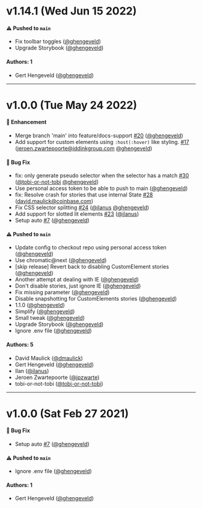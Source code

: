 # v1.14.1 (Wed Jun 15 2022)

#### ⚠️ Pushed to `main`

- Fix toolbar toggles ([@ghengeveld](https://github.com/ghengeveld))
- Upgrade Storybook ([@ghengeveld](https://github.com/ghengeveld))

#### Authors: 1

- Gert Hengeveld ([@ghengeveld](https://github.com/ghengeveld))

---

# v1.0.0 (Tue May 24 2022)

#### 🚀 Enhancement

- Merge branch 'main' into feature/docs-support [#20](https://github.com/chromaui/storybook-addon-pseudo-states/pull/20) ([@ghengeveld](https://github.com/ghengeveld))
- Add support for custom elements using `:host(:hover)` like styling. [#17](https://github.com/chromaui/storybook-addon-pseudo-states/pull/17) (jeroen.zwartepoorte@iddinkgroup.com [@ghengeveld](https://github.com/ghengeveld))

#### 🐛 Bug Fix

- fix: only generate pseudo selector when the selector has a match [#30](https://github.com/chromaui/storybook-addon-pseudo-states/pull/30) ([@tobi-or-not-tobi](https://github.com/tobi-or-not-tobi) [@ghengeveld](https://github.com/ghengeveld))
- Use personal access token to be able to push to main ([@ghengeveld](https://github.com/ghengeveld))
- fix: Resolve crash for stories that use internal State [#28](https://github.com/chromaui/storybook-addon-pseudo-states/pull/28) (david.maulick@coinbase.com)
- Fix CSS selector splitting [#24](https://github.com/chromaui/storybook-addon-pseudo-states/pull/24) ([@ilanus](https://github.com/ilanus) [@ghengeveld](https://github.com/ghengeveld))
- Add support for slotted lit elements [#23](https://github.com/chromaui/storybook-addon-pseudo-states/pull/23) ([@ilanus](https://github.com/ilanus))
- Setup auto [#7](https://github.com/chromaui/storybook-addon-pseudo-states/pull/7) ([@ghengeveld](https://github.com/ghengeveld))

#### ⚠️ Pushed to `main`

- Update config to checkout repo using personal access token ([@ghengeveld](https://github.com/ghengeveld))
- Use chromatic@next ([@ghengeveld](https://github.com/ghengeveld))
- [skip release] Revert back to disabling CustomElement stories ([@ghengeveld](https://github.com/ghengeveld))
- Another attempt at dealing with IE ([@ghengeveld](https://github.com/ghengeveld))
- Don't disable stories, just ignore IE ([@ghengeveld](https://github.com/ghengeveld))
- Fix missing parameter ([@ghengeveld](https://github.com/ghengeveld))
- Disable snapshotting for CustomElements stories ([@ghengeveld](https://github.com/ghengeveld))
- 1.1.0 ([@ghengeveld](https://github.com/ghengeveld))
- Simplify ([@ghengeveld](https://github.com/ghengeveld))
- Small tweak ([@ghengeveld](https://github.com/ghengeveld))
- Upgrade Storybook ([@ghengeveld](https://github.com/ghengeveld))
- Ignore .env file ([@ghengeveld](https://github.com/ghengeveld))

#### Authors: 5

- David Maulick ([@dmaulick](https://github.com/dmaulick))
- Gert Hengeveld ([@ghengeveld](https://github.com/ghengeveld))
- Ilan ([@ilanus](https://github.com/ilanus))
- Jeroen Zwartepoorte ([@jpzwarte](https://github.com/jpzwarte))
- tobi-or-not-tobi ([@tobi-or-not-tobi](https://github.com/tobi-or-not-tobi))

---

# v1.0.0 (Sat Feb 27 2021)

#### 🐛 Bug Fix

- Setup auto [#7](https://github.com/chromaui/storybook-addon-pseudo-states/pull/7) ([@ghengeveld](https://github.com/ghengeveld))

#### ⚠️ Pushed to `main`

- Ignore .env file ([@ghengeveld](https://github.com/ghengeveld))

#### Authors: 1

- Gert Hengeveld ([@ghengeveld](https://github.com/ghengeveld))
